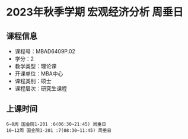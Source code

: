 # 2023年秋季学期 宏观经济分析 周垂日






## 课程信息

- 课程号：MBAD6409P.02
- 学分：2
- 教学类型：理论课
- 开课单位：MBA中心
- 课程类别：硕士
- 课程层次：研究生课程

## 上课时间

```
6~8周 国金院1-201 :6(06:30~21:45) 周垂日
10~12周 国金院1-201 :7(08:30~11:45) 周垂日
```

